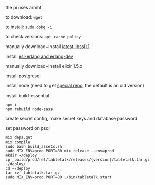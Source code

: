 the pi uses armhf

to download: `wget`

to install: `sudo dpkg -i`

to check versions: `apt-cache policy`

manually download+install [latest libssl1.1](https://packages.debian.org/stretch/armhf/libssl1.1/download)

install [esl-erlang and erlang-dev](https://www.erlang-solutions.com/resources/download.html)

manually download+install elixir 1.5.x

install postgresql

install node (need to get [special repo](https://nodejs.org/en/download/package-manager/#debian-and-ubuntu-based-linux-distributions), the default is an old version)
    
install build-essential

```
npm i
npm rebuild node-sass
```

create secret config, make secret keys and database password

set password on psql

```
mix deps.get
mix compile
sudo bash build_assets.sh
sudo MIX_ENV=prod PORT=80 mix release --env=prod
mkdir ~/deploy
cp _build/prod/rel/tabletalk/releases/{version}/tabletalk.tar.gz ~/deploy/
cd ~/deploy
tar xvf tabletalk.tar.gz
sudo MIX_ENV=prod PORT=80 ./bin/tabletalk start
```
